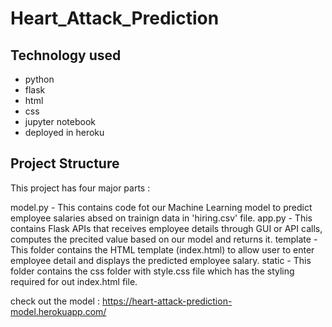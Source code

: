 # Heart_Attack_Prediction

## Technology used
* python
* flask
* html
* css
* jupyter notebook
* deployed in heroku

## Project Structure
This project has four major parts :

model.py - This contains code fot our Machine Learning model to predict employee salaries absed on trainign data in 'hiring.csv' file.
app.py - This contains Flask APIs that receives employee details through GUI or API calls, computes the precited value based on our model and returns it.
template - This folder contains the HTML template (index.html) to allow user to enter employee detail and displays the predicted employee salary.
static - This folder contains the css folder with style.css file which has the styling required for out index.html file.



check out the model :
https://heart-attack-prediction-model.herokuapp.com/
